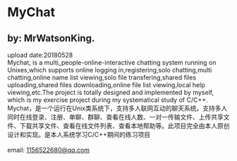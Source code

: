 MyChat
===
by: MrWatsonKing.
---
upload date:20180528<br>
Mychat, is a multi_people-online-interactive chatting system running on Unixes,which supports online logging in,registering,solo chatting,multi chatting,online name list viewing,solo file transfering,shared files uploading,shared files downloading,online file list viewing,local help viewing,etc.The project is totally designed and implemented by myself, which is my exercise project during my systematical study of C/C++.<br>
Mychat，是一个运行在Unix类系统下，支持多人联网互动的聊天系统。支持多人同时在线登录、注册、单聊、群聊、查看在线人数、一对一传输文件、上传共享文件、下载共享文件、查看在线文件列表、查看本地帮助等。此项目完全由本人原创设计和实现。是本人系统学习C/C++期间的练习项目<br>
<br>
email: 1156522680@qq.com<br>

